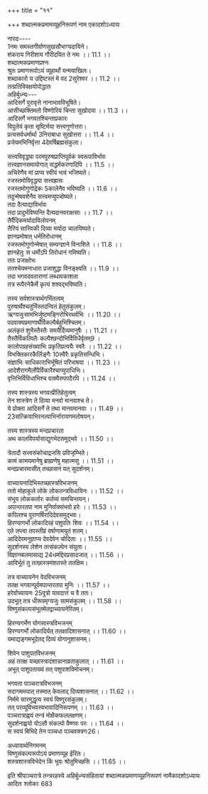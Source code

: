 +++
title = "११"

+++
शब्दात्मकप्रमामव्यूहनिरूपणं नाम एकादशोऽध्यायः  
  
नारदः----  
1नमः समस्तगीर्वाणसुखसौभाग्यदायिने।  
शंकराय गिरीशाय गौरीदयित ते नमः ।। 11.1 ।।  
शब्दात्मकप्रमाणप्रश्नः  
श्रुतः प्रमाणरूपोऽयं व्यूहार्थो यन्मयाखिलः।  
शब्दाकारो य उद्दिष्टस्तं मे वद 2सुरेश्वर ।। 11.2 ।।  
तत्प्रतिविवक्षयोपोद्धातः  
अहिर्बुध्न्यः---  
आदिसर्गे पुरावृत्ते नानाभावविभूषिते।  
आसीच्छक्तिमतो विष्णोरियं चिन्ता सुखोदया ।। 11.3 ।।  
आदिसर्गे भगवतश्चिन्ताप्रकारः  
विपुलेयं कृता सृष्टिर्मया सत्त्वगुणोत्तरा।  
प्रत्यसर्वधर्मार्था 3निराबाधा सुखोत्तरा ।। 11.4 ।।  
प्रजेयमभिनिर्वृत्ता 4देवर्षिब्रह्मसंकुला।  

[^1]: नमः सर्वज्ञ गीर्वाणशुभ A B C E F J  

[^2]: महेश्वर D  

[^3]: निरायासा D  

[^4]: देवब्रह्मर्षि D  
  
सत्त्वविवृद्ध्या परमपुरुषप्राप्तिपूर्वकं स्वरूपाविर्भावः  
तत्त्वज्ञानसमायोगात् सद्धर्मकरणादिपि ।। 11.5 ।।  
अचिरेणैव मां प्राप्य स्वीयं भावं भजिष्यते।  
रजस्तमोविवृद्ध्या सत्त्वह्रासः  
रजस्तमोगुणोद्रेकः 5कालेनैव भविष्यति ।। 11.6 ।।  
तदुन्मेषवशेनैव सत्त्वमप्युपचोष्यते।  
तदा दैत्याद्याविर्भावः  
तदा प्रादुर्भविष्यन्ति दैत्यदानवराक्षसाः ।। 11.7 ।।  
तैर्वैदिकमर्यादाविलोपनम्  
तैरियं सात्त्विकी दिव्या मर्यादा चालयिष्यते।  
ज्ञानप्रमोषात् धर्मतिरोधानम्  
रजस्तमोगुणोन्मेषात् सम्यग्ज्ञाने विनाशिते ।। 11.8 ।।  
ज्ञानहेतुः स धर्मोऽपि तिरोधानं गमिष्यति।  
ततः प्रजाक्षोभः  
ततश्चेयमनाधारा प्रजाशुद्धा विनङ्क्ष्यति ।। 11.9 ।।  
तदा भगवदवताराणां लब्धावकाशता  
तत्र रूपैरनेकैर्मे कृत्यं शश्वद्भविष्यति।  

[^5]: कालेन तु D  
तेषूपकरणापेक्षा नानाकारा भविष्यति ।। 11.10 ।।  
धर्मस्थापननिश्चयः  
आविश्याविश्य भूतानि स्वेन रूपेण मायया।  
तैस्तैः साधनसंभेदैर्निरस्य सुकृतद्विषः ।। 11.11 ।।  
सुकरा धर्ममर्यादा तत्र तत्र भविष्यति।  
अधर्मनिराससाधनद्वैविध्यम्  
साधनं च द्विधा कार्यं धर्मद्वेषिनिराकृतौ ।। 11.12 ।।  
शश्त्रास्त्रव्यूहरूपेण शास्त्ररूपेण चैव हि।  
भगवत्संकल्पात् तदुभयोत्पत्तिः  
6इत्युक्त्वार्थत्वरूपं हि शस्त्रास्त्रौघसमाकुलम् ।। 11.13 ।।  
व्यूहं ससर्ज संकल्प्य स्वेन संकल्पतेजसा।  
स च सौदर्शनो व्यूहो मर्यादाधारणक्षमः ।। 11.14 ।।  
प्रमाणरूप उद्धिष्टो वक्ष्यते च तथा तथा।  
7प्रमाणरूपशास्त्रार्थः संकल्पो वैष्णवो हि यः ।। 11.15 ।।  
उदितो ब्रह्मणस्तस्माद्यथा तदवधारय।  
आदिशास्त्रस्वरूपवर्णनम्  
संकल्पमयमेवैकं 8सकलान्तस्तमोनुदम् ।। 11.16 ।।  

[^6]: इत्युक्तार्थस्वरूपं स शब्दशस्त्रौघसंकुलम् A B C; शब्दशास्त्रौघ E.F  

[^7]:  प्रमाणरूपशास्त्रात्मा A B C F; प्रमाणरूपः शास्त्रार्थः E  

[^8]: संकल्पं तत्तमोनुदम् A B C E F J  
निर्घातशब्दवद्व्योम्नः शास्त्रमेकमभूत् तदा।  
वर्णार्थैः संभृतैर्वर्णैश्चिदानन्दमहोर्मिभिः ।। 11.17 ।।  
विष्णुशक्तिसमुद्रोत्थैर्मणिभिर्मौक्तिकैरिव।  
प्रोतं सौदर्शनं रूपं विष्णोः संकल्पकल्पितम् ।। 11.18 ।।  
तद्विज्ञानमयं शास्त्रं सद्धर्मप्रतिपादकम्।  
नियुताध्यायि यत् प्रोक्तं कामपालेन शाश्वतम् ।। 11.19 ।।  
  
तस्य सर्वशास्त्रार्थगर्भितत्वम्  
पुरुषार्थैश्चतुर्भिस्तदन्वितं हेतुसंकुलम्।  
ऋग्यजुःसामभिर्जुष्टमङ्गिरोभिरथर्वभिः ।। 11.20 ।।  
पदवाक्यप्रमाणार्थैर्विकल्पैर्बहुभिश्चितम्।  
अलंकृतं शुभैस्तैस्तैः समयैर्दिव्यमानुषैः ।। 11.21 ।।  
तैस्तैर्विकल्पितैः कल्पैश्छन्दोभिर्विविधैर्वृतम्9 ।  
कालोपग्रहसंख्याभिः प्रकृतिप्रत्ययैः स्वरैः ।। 11.22 ।।  
विभक्तिकारकैर्लिङ्गैः 10स्वैरैः प्रकृतिसन्धिभिः।  
संज्ञाभिः साधिकाराभिर्भूषितं परिभाषया ।। 11.23 ।।  
आदेशैरागमैर्लोपैर्विकारैश्चाप्युपाधिभिः।  
वृत्तिभिर्विविधाभिश्च वाक्यैरुपपदैरपि ।। 11.24 ।।  

[^9]: स्मृतम् A B C E F.  

[^10]: रूपैः E F J  
अव्ययैरुपसर्गैश्च नामाख्यातनिपातकैः11।  
मात्रावृत्तिस्वरबलैरभिनिष्टानसामभिः ।। 11.25 ।।  
यमरङ्गविभागैश्च भूषितं पदभङ्गिभिः।  
वर्णागमविकल्पैश्च तथा वर्णविपर्ययैः ।। 11.26 ।।  
कल्पनाभिश्च 12लघ्वीभिर्विकृतेः प्रकृतेरपि।  
निरुक्तकल्पैर्विविधैर्नानानिगमनैरपि ।। 11.27 ।।  
13ग्रहनक्षत्रराशिस्थैर्विकल्पैर्गणनोत्थितैः।  
होरास्कन्धविकल्पैश्च विधानैः फलकल्पितैः ।। 11.28 ।।  
विध्यर्थवादमन्त्रोत्थैर्विचारैः 14कर्मकल्पनैः।  
अङ्गयुक्तिक्रमोहैश्च तन्त्रवापातिदेशनैः ।। 11.29 ।।  
अधिकारैरनेकैश्च विचारैर्वाक्यगोचरैः।  
प्रमाणकल्पितैर्न्यायैर्निग्रहच्छलजातिभिः ।। 11.30 ।।  
द्रव्यकर्मविकल्पैश्च गुणसामान्यकल्पनैः15।  
चातुर्होत्रविकल्पैश्च चातुर्वैद्यविजृम्भितैः16 ।। 11.31 ।।  
चातुराश्रम्यकल्पैश्च चातुर्वर्ण्यविकल्पितैः।  
संस्कारकल्पैर्विविधैर्नितद्यकाम्यक्रियाक्रमैः ।। 11.32 ।।  
इतिहासपुराणाभ्यां विविधाभ्यां समन्वितम्।  
विविधैस्च प्रसंख्यानैः स्वप्रकृत्यादिकल्पितैः ।। 11.33 ।।  

[^11]: निपातनैः A  

[^12]: बह्वीभिः A B C J; लध्वीभिः प्रकृतेर्विकृतेरपि D  

[^13]: ग्रहनक्षत्रराशीभिः A B C E F J  

[^14]: मन्त्रकल्पनैः B C D  

[^15]: कल्पितैः D.J.  

[^16]: विकल्पितैः A B C E F  
पुमीश्वरविकल्पैश्च परिणामविकल्पितैः।  
अवस्थालक्षणव्याख्याधर्मक्लृप्तिविचित्रितम्17 ।। 11.34 ।।  
प्रमाणानां ससर्गाणां नानाकल्पनयान्वितम्।  
18लेपालेपविचारैश्च पुरुषाव्यक्तगोचरैः ।। 11.35 ।।  
तत्त्वातात्त्विककल्पैश्च नानागतिविचिन्तनैः।  
मुक्तिक्रमविचारैश्च ख्यातिकल्पैरनेकशः ।। 11.36 ।।  
ज्ञानाज्ञानसमाख्यातगुणदोषविचारणैः।  
गुणत्रयविकल्पैश्च 19सर्गसंयोगचिन्तनैः ।। 11.37 ।।  
20अन्वितं विविधैः सांख्यैः प्रसंख्यानकृतक्रमैः।  
योगप्रकारकल्पैश्च वृत्तीनां कल्पनैरपि ।। 11.38 ।।  
अभ्यासकल्पैर्विविधैश्चातुर्वैराग्यकल्पनैः।  
अन्तरङ्गबहिर्भूतयोगाङ्गपरिचिन्तनैः ।। 11.39 ।।  
क्लेशकर्मविपाकानामाशयानां च वर्णनैः।  
तापसंस्कारचिन्ताभिर्दुःखभेदविचिन्तनैः ।। 11.40 ।।  
तैस्तैश्चतुरधिष्ठानकल्पनैः 21कल्पितं पृथक्।  
उपादेयस्य हेयस्य हानोपादानयोरपि ।। 11.41 ।।  
स्वरूपचिन्तनैश्चित्रैर्भोगकामविकल्पनैः22।  

[^17]: कर्मक्लृप्तिविचित्रितम् A B C; धर्मकल्पविचित्रितम् J  

[^18]: तावत्तावद्विचारैश्च J.  

[^19]: परिणामविकल्पनैः D  

[^20]: आस्थितम् D  

[^21]: परिकल्पितम् B C  

[^22]: योगकार्मावकल्पनैः D  
क्रियायोगैरनेकैश्च चित्तसंस्कारसाधनैः ।। 11.42 ।।  
सिद्धिभिश्च विचित्राभिश्चित्तस्थाभिरलंकृतम्।  
पतिपाशपशुव्याख्याविकल्पैर्हेतुचित्रितैः ।। 11.43 ।।  
शुद्धाध्वकल्पनाभिश्च क्रियाज्ञानविभेदतः।  
अर्थपञ्चकचिन्ताभिरनेकाभिरलंकृतम् ।। 11.44 ।।  
शक्तिपञ्चकचिन्ताभिर्मलत्रयविचारणैः।  
भोगोपकारणाख्यानैः पुंसां रूपविकल्पनैः ।। 11.45 ।।  
दीक्षाप्रतिष्ठाकल्पैश्च धर्मैः पाशुपतैरपि।  
इति नानाविधाकारबुद्धिकल्पविचित्रया ।। 11.46 ।।  
युक्तं कल्पनया शश्वत् क्लृप्तनानाधिकारया।  
अधिकारेण सद्धर्मान् व्याचक्षाणमनेकधा ।। 11.47 ।।  
नियुताध्यायकं पूर्वमासीत् संकर्षणोदितम्।  
संकल्पमयमाद्यस्य विष्णोः संकल्पजात् किल ।। 11.48 ।।  
  
तस्य शास्त्रस्य भगवत्प्रीतिहेतुत्वम्  
तेन शास्त्रेण ते दिव्या मनवो मानवाश्च ते।  
ये प्रोक्ता आदिसर्गे ते तथा मानवमानवाः ।। 11.49 ।।  
23सत्क्रियाभिरनल्पाभिर्नारायणमतोषयन्।  
  
तस्य शास्त्रस्य मन्दप्रचारता  
अथ कालविपर्यासाद्युगभेदसमुद्भवे ।। 11.50 ।।  

[^23]:  सत्क्रियाभिरकल्पाभिः D.  
  
त्रेतादौ सत्त्वसंकोचाद्रजसि प्रविजृम्भिते।  
कामं कामयमानेषु ब्राह्मणेषु महात्मसु ।। 11.51 ।।  
मन्दप्रचारमासीत् तच्छासनं यत् सुदर्शनम्।  
  
वाच्यायनादिभिस्तच्छास्त्रविभजनम्  
ततो मोहाकुले लोके लोकतन्त्रविधायिनः ।। 11.52 ।।  
संभूय लोककर्तारः कर्तव्यं समचिन्तयन्।  
अपान्तरतपा नाम मुनिर्वाक्संभवो हरेः ।। 11.53 ।।  
कपिलश्च पुराणर्षिरादिदेवसमुद्भवः।  
हिरण्यागर्भो लोकादिरहं पशुपतिः शिवः ।। 11.54 ।।  
एते तप्त्वा तपस्तीव्रं वर्षाणामयुतं शतम्।  
आदिदेवमनुज्ञाप्य देवदेवेन चोदिताः ।। 11.55 ।।  
सुदर्शनस्य लेशेन तत्संकल्पेन संयुताः।  
विज्ञानबलमासाद्य 24धर्माद्देवप्रसादजात् ।। 11.56 ।।  
आविर्भूतं तु तत्छास्त्रमंशतस्ते ततक्षिम।  
  
तत्र वाच्यायनेन वेदविभजनम्  
ततक्ष भगवान्पूर्वमपान्तरतपा मुनिः ।। 11.57 ।।  
हरेर्वाच्यायनः 25पुत्रो यावदात्तं च वै ततः।  
उदभूत् तत्र धीरूपमृग्यजुः सामसंकुलम् ।। 11.58 ।।  
विष्णुसंकल्पसंभूतमेतद्वाच्यायनेरितम्।  

[^24]: धर्मं देवप्रसादजम् D.  

[^25]: वात्स्यायनः B C D  
कपिलेन सांख्यविभजनम्  
ततक्ष कपिलः शास्त्राद्यावदंशमुदारधीः ।। 11.59 ।।  
तत् सांख्यम भवच्छास्त्रं प्रसंख्यानपरायणम्।  
  
हिरण्यगर्भेण योगसास्त्रविभजनम्  
हिरण्यगर्भो लोकादिर्यत् ततक्षादिशासनात् ।। 11.60 ।।  
यमाद्यङ्गमभूदेतद् दिव्यं योगानुशासनम्।  
  
शिवेन पाशुपतविभजनम्  
अहं ततक्ष यच्छास्त्रादंशान्नानाव्रताकुलात् ।। 11.61 ।।  
अभूत् पाशुपताख्यं तत् पशुपाशविमोचनम्।  
  
भगवता पाञ्चरात्रविभजनम्  
सदागममयात् तस्मात् केवलाद् दिव्यशासनात् ।। 11.62 ।।  
निर्ममे सारमुद्धृत्य स्वयं विष्णुरसंकुलम्।  
तत् परव्यूविभवस्वभावादिनिरूपणम् ।। 11.63 ।।  
पञ्चरात्राह्वयं तन्त्रं मोक्षैकफललक्षणम्।  
सुदर्शनाह्वयो योऽसौ संकल्पो वैष्णवः परः ।। 11.64 ।।  
स स्वयं बिभिदे तेन पञ्चधा पञ्चवक्त्रगः26।  
  
अध्यायार्थनिगमनम्  
विष्णुसंकल्परूपोऽयं प्रमाणव्यूह ईरितः।  
शस्त्रशास्त्रविभेदेन किं भूयः श्रोतुमिच्छसि ।। 11.65 ।।  
  
इति श्रीपाञ्चरात्रे तन्त्ररहस्ये अहिर्बुध्न्यसंहितायां शब्दात्मकप्रमाणव्यूहनिरूपणं नामैकादशोऽध्यायः  
आदितः श्लोकाः 683  
  

[^26]: वक्त्रशः E.J.